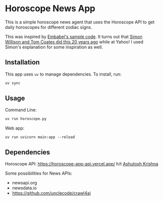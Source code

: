 # Horoscope News App

This is a simple horoscope news agent that uses the Horoscope API to get daily horoscopes for different zodiac signs.

This was inspired by [Embabel's sample code](https://github.com/embabel/embabel-agent-examples/blob/main/examples-kotlin/src/main/kotlin/com/embabel/example/horoscope/StarNewsFinder.kt). It turns out that [Simon Willison and Tom Coates did this 20 years ago](https://simonwillison.net/2025/Jul/13/django-birthday/#django-birthday22.jpg) while at Yahoo! I used Simon's explanation for some inspiration as well.

## Installation

This app uses `uv` to manage dependencies. To install, run:

```bash
uv sync
```

## Usage

Command Line:
```bash
uv run horoscope.py
```

Web app:
```
uv run uvicorn main:app --reload
```

## Dependencies
 
Horoscope API: https://horoscope-app-api.vercel.app/ h/t [Ashutosh Krishna](https://ashutoshkrris.in/)

Some possibilities for News APIs:

- newsapi.org
- newsdata.io
- https://github.com/unclecode/crawl4ai